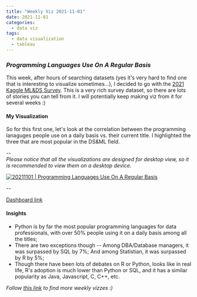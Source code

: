 ```yaml
---
title: "Weekly Viz 2021-11-01"
date: 2021-11-01
categories:
  - data viz
tags:
  - data visualization
  - tableau
---
```


### *Programming Languages Use On A Regular Basis*


This week, after hours of searching datasets (yes it's very hard to find one that is interesting to visualize sometimes...), I decided to go with the [2021 Kaggle ML&DS Survey](https://www.kaggle.com/c/kaggle-survey-2021/data). This is a very rich survey dataset, so there are lots of stories you can tell from it. I will potentially keep making viz from it for several weeks :)   

#### My Visualization

So for this first one, let's look at the correlation between the programming lanaguges people use on a daily basis vs. their current title. I highlighted the three that are most popular in the DS&ML field.  

--  
*Please notice that all the visualizations are designed for desktop view, so it is recommended to view them on a desktop device.*  

<div class='tableauPlaceholder' id='viz1635832768862' style='position: relative'>
  <noscript><a href='#'>
    <img alt='20211101 | Programming Languages Use On A Regular Basis ' src='https:&#47;&#47;public.tableau.com&#47;static&#47;images&#47;20&#47;20211101ProgrammingLanguagesUseOnARegularBasis&#47;20211101ProgrammingLanguagesUseOnARegularBasis&#47;1_rss.png' style='border: none' />
    </a></noscript>
  <object class='tableauViz'  style='display:none;'>
    <param name='host_url' value='https%3A%2F%2Fpublic.tableau.com%2F' />
    <param name='embed_code_version' value='3' />
    <param name='site_root' value='' />
    <param name='name' value='20211101ProgrammingLanguagesUseOnARegularBasis&#47;20211101ProgrammingLanguagesUseOnARegularBasis' />
    <param name='tabs' value='no' />
    <param name='toolbar' value='yes' />
    <param name='static_image' value='https:&#47;&#47;public.tableau.com&#47;static&#47;images&#47;20&#47;20211101ProgrammingLanguagesUseOnARegularBasis&#47;20211101ProgrammingLanguagesUseOnARegularBasis&#47;1.png' />
    <param name='animate_transition' value='yes' />
    <param name='display_static_image' value='yes' />
    <param name='display_spinner' value='yes' />
    <param name='display_overlay' value='yes' />
    <param name='display_count' value='yes' />
    <param name='language' value='en-US' />
    <param name='filter' value='publish=yes' />
  </object></div>              
  <script type='text/javascript'>           
  var divElement = document.getElementById('viz1635832768862');   
  var vizElement = divElement.getElementsByTagName('object')[0];               
  if ( divElement.offsetWidth > 800 ) { vizElement.style.width='800px';vizElement.style.height='627px';} else if ( divElement.offsetWidth > 500 ) { vizElement.style.width='800px';vizElement.style.height='627px';} else { vizElement.style.width='100%';vizElement.style.height='727px';}   
  var scriptElement = document.createElement('script');         
  scriptElement.src = 'https://public.tableau.com/javascripts/api/viz_v1.js';     
  vizElement.parentNode.insertBefore(scriptElement, vizElement);     
</script>
  
--  

[Dashboard link](https://public.tableau.com/views/20211101ProgrammingLanguagesUseOnARegularBasis/20211101ProgrammingLanguagesUseOnARegularBasis?:language=en-US&publish=yes&:display_count=n&:origin=viz_share_link)
  
#### Insights
* Python is by far the most popular programming languages for data professionals, with over 50% people using it on a daily basis among all the titles;
* There are two exceptions though -- Among DBA/Database managers, it was surpassed by SQL by 7%; And among Statistian, it was surpassed by R by 5%;
* Though there have been lots of debates on R or Python, looks like in real life, R's adoption is much lower than Python or SQL, and it has a similar popularity as Java, Javascript, C, C++, etc.  


*Follow [this link](https://yudong-94.github.io/personal-website/project/WeeklyViz2021/) to find more weekly vizzes :)*